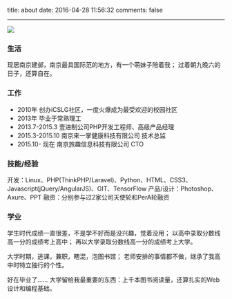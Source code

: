 title: about
date: 2016-04-28 11:56:32
comments: false

------------

![](/images/26662963116_e42e5a8743_c.jpg)

### 生活

现居南京建邺，南京最具国际范的地方，有一个萌妹子陪着我；
过着朝九晚六的日子，还算自在。

### 工作

+  2010年            创办iCSLG社区，一度火爆成为最受欢迎的校园社区
+  2013年            毕业于常熟理工
+  2013.7-2015.3     壹进制公司PHP开发工程师、高级产品经理
+  2015.3-2015.10    南京来一掌健康科技有限公司 技术总监
+  2015.10- 现在     南京旅趣信息科技有限公司 CTO 


### 技能/经验

开发：Linux、PHP(ThinkPHP/Laravel)、Python、HTML、CSS3、Javascript(jQuery/AngularJS)、GIT、TensorFlow
产品/设计：Photoshop、Axure、PPT
融资：分别参与过2家公司天使轮和PerA轮融资

### 学业

学生时代成绩一直很差，不是学不好而是没兴趣，觉着没用；
以高中录取分数线高一分的成绩考上高中；
再以大学录取分数线高一分的成绩考上大学。

大学时期，逃课，兼职，瞎混，泡图书馆；
老师安排的事情都不做，继承了我高中时特立独行的个性。

好在毕业了……
大学留给我最重要的东西：上千本图书阅读量，还算扎实的Web设计和编程基础。


